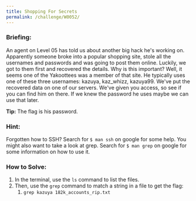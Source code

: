 ```yaml
---
title: Shopping For Secrets
permalink: /challenge/W0052/
---
```


### Briefing: 
An agent on Level 05 has told us about another big hack he's working on. Apparently someone broke into a popular shopping site, stole all the usernames and passwords and was going to post them online. Luckily, we got to them first and recovered the details. Why is this important? Well, it seems one of the Yakoottees was a member of that site.
He typically uses one of these three usernames: kazuya, kaz_whizz, kazuya99. We've put the recovered data on one of our servers. We've given you access, so see if you can find him on there. If we knew the password he uses maybe we can use that later.

**Tip:** The flag is his password.

### Hint:
Forgotten how to SSH? Search for `$ man ssh` on google for some help. You might also want to take a look at grep. Search for `$ man grep` on google for some information on how to use it.

### How to Solve: 
1. In the terminal, use the `ls` command to list the files.
2. Then, use the `grep` command to match a string in a file to get the flag:
    1. `grep kazuya 182k_accounts_rip.txt`